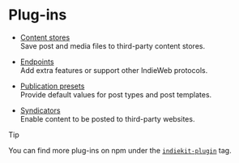 # Plug-ins

* [Content stores](stores.md)  
  Save post and media files to third-party content stores.

* [Endpoints](endpoints.md)  
  Add extra features or support other IndieWeb protocols.

* [Publication presets](presets.md)  
  Provide default values for post types and post templates.

* [Syndicators](syndicators.md)  
  Enable content to be posted to third-party websites.

> [!TIP]
> You can find more plug-ins on npm under the [`indiekit-plugin`](https://www.npmjs.com/search?q=keywords%3Aindiekit-plugin) tag.
